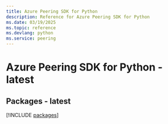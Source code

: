 ```yaml
---
title: Azure Peering SDK for Python
description: Reference for Azure Peering SDK for Python
ms.date: 03/19/2025
ms.topic: reference
ms.devlang: python
ms.service: peering
---
```

# Azure Peering SDK for Python - latest
## Packages - latest
[!INCLUDE [packages](peering-index.md)]